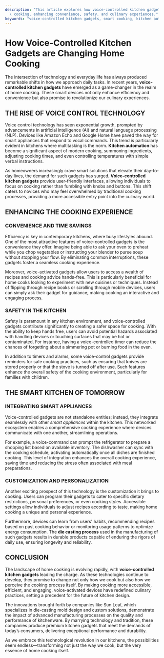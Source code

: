 ```yaml
---
description: "This article explores how voice-controlled kitchen gadgets are revolutionizing home\
  \ cooking, enhancing convenience, safety, and culinary experiences."
keywords: "voice-controlled kitchen gadgets, smart cooking, kitchen automation, smart appliances"
---
```

# How Voice-Controlled Kitchen Gadgets are Changing Home Cooking

The intersection of technology and everyday life has always produced remarkable shifts in how we approach daily tasks. In recent years, **voice-controlled kitchen gadgets** have emerged as a game-changer in the realm of home cooking. These smart devices not only enhance efficiency and convenience but also promise to revolutionize our culinary experiences. 

## THE RISE OF VOICE CONTROL TECHNOLOGY

Voice control technology has seen exponential growth, prompted by advancements in artificial intelligence (AI) and natural language processing (NLP). Devices like Amazon Echo and Google Home have paved the way for smart appliances that respond to vocal commands. This trend is particularly evident in kitchens where multitasking is the norm. **Kitchen automation** has become a significant aspect of modern cooking, summoning ingredients, adjusting cooking times, and even controlling temperatures with simple verbal instructions.

As homeowners increasingly crave smart solutions that elevate their day-to-day lives, the demand for such gadgets has surged. **Voice-controlled kitchen gadgets** provide user-friendly interfaces, allowing individuals to focus on cooking rather than fumbling with knobs and buttons. This shift caters to novices who may feel overwhelmed by traditional cooking processes, providing a more accessible entry point into the culinary world.

## ENHANCING THE COOKING EXPERIENCE

### CONVENIENCE AND TIME SAVINGS

Efficiency is key in contemporary kitchens, where busy lifestyles abound. One of the most attractive features of voice-controlled gadgets is the convenience they offer. Imagine being able to ask your oven to preheat while you chop vegetables or instructing your blender to puree soup without stopping your flow. By eliminating common interruptions, these gadgets foster a seamless cooking experience.

Moreover, voice-activated gadgets allow users to access a wealth of recipes and cooking advice hands-free. This is particularly beneficial for home cooks looking to experiment with new cuisines or techniques. Instead of flipping through recipe books or scrolling through mobile devices, users can simply ask their gadget for guidance, making cooking an interactive and engaging process.

### SAFETY IN THE KITCHEN

Safety is paramount in any kitchen environment, and voice-controlled gadgets contribute significantly to creating a safer space for cooking. With the ability to keep hands free, users can avoid potential hazards associated with handling devices or touching surfaces that may be hot or contaminated. For instance, having a voice-controlled timer can reduce the chances of forgetting about a simmering pot or burning food in the oven.

In addition to timers and alarms, some voice-control gadgets provide reminders for safe cooking practices, such as ensuring that knives are stored properly or that the stove is turned off after use. Such features enhance the overall safety of the cooking environment, particularly for families with children.

## THE SMART KITCHEN OF TOMORROW

### INTEGRATING SMART APPLIANCES

Voice-controlled gadgets are not standalone entities; instead, they integrate seamlessly with other *smart appliances* within the kitchen. This networked ecosystem enables a comprehensive cooking experience where devices communicate with one another, streamlining operations.

For example, a voice-command can prompt the refrigerator to prepare a shopping list based on available inventory. The dishwasher can sync with the cooking schedule, activating automatically once all dishes are finished cooking. This level of integration enhances the overall cooking experience, saving time and reducing the stress often associated with meal preparations.

### CUSTOMIZATION AND PERSONALIZATION

Another exciting prospect of this technology is the customization it brings to cooking. Users can program their gadgets to cater to specific dietary restrictions, personal preferences, or even cooking styles. Accessible settings allow individuals to adjust recipes according to taste, making home cooking a unique and personal experience.

Furthermore, devices can learn from users' habits, recommending recipes based on past cooking behavior or monitoring usage patterns to optimize energy consumption. The **die casting process** used in the manufacturing of such gadgets results in durable products capable of enduring the rigors of daily use, ensuring longevity and reliability.

## CONCLUSION

The landscape of home cooking is evolving rapidly, with **voice-controlled kitchen gadgets** leading the charge. As these technologies continue to develop, they promise to change not only how we cook but also how we perceive the cooking process itself. By making cooking more accessible, efficient, and engaging, voice-activated devices have redefined culinary practices, setting a precedent for the future of kitchen design.

The innovations brought forth by companies like Sun Leaf, which specializes in die-casting mold design and custom solutions, demonstrate the impact of advanced manufacturing processes on the quality and performance of kitchenware. By marrying technology and tradition, these companies produce premium kitchen gadgets that meet the demands of today’s consumers, delivering exceptional performance and durability.

As we embrace this technological revolution in our kitchens, the possibilities seem endless—transforming not just the way we cook, but the very essence of home cooking itself.
